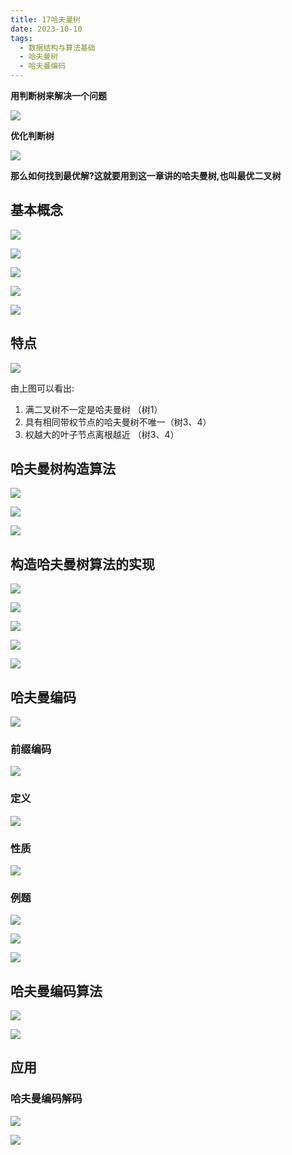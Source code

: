 ```yaml
---
title: 17哈夫曼树
date: 2023-10-10
tags:
  - 数据结构与算法基础
  - 哈夫曼树
  - 哈夫曼编码
---
```


**用判断树来解决一个问题**

![](/images/posts/Pasted%20image%2020231010191536.png)

**优化判断树**

![](/images/posts/Pasted%20image%2020231010191738.png)

**那么如何找到最优解?这就要用到这一章讲的哈夫曼树,也叫最优二叉树**

## 基本概念

![](/images/posts/Pasted%20image%2020231010192910.png)

![](/images/posts/Pasted%20image%2020231010193131.png)

![](/images/posts/Pasted%20image%2020231010193446.png)

![](/images/posts/Pasted%20image%2020231010194017.png)

![](/images/posts/Pasted%20image%2020231010194129.png)

## 特点

![](/images/posts/Pasted%20image%2020231010194517.png)

由上图可以看出: 

1. 满二叉树不一定是哈夫曼树              （树1）
2. 具有相同带权节点的哈夫曼树不唯一（树3、4）
3. 权越大的叶子节点离根越近              （树3、4）

## 哈夫曼树构造算法

![](/images/posts/Pasted%20image%2020231010195954.png)

![](/images/posts/Pasted%20image%2020231010200129.png)

![](/images/posts/Pasted%20image%2020231010201240.png)

## 构造哈夫曼树算法的实现

![](/images/posts/Pasted%20image%2020231010201545.png)

![](/images/posts/Pasted%20image%2020231010205022.png)

![](/images/posts/Pasted%20image%2020231010205916.png)

![](/images/posts/Pasted%20image%2020231010205532.png)

![](/images/posts/Pasted%20image%2020231010205932.png)

## 哈夫曼编码

![](/images/posts/Pasted%20image%2020231010210222.png)

### 前缀编码

![](/images/posts/Pasted%20image%2020231010210343.png)

### 定义

![](/images/posts/Pasted%20image%2020231010210457.png)

### 性质

![](/images/posts/Pasted%20image%2020231010211337.png)

### 例题

![](/images/posts/Pasted%20image%2020231010210927.png)

![](/images/posts/Pasted%20image%2020231010212116.png)

![](/images/posts/Pasted%20image%2020231010212134.png)

## 哈夫曼编码算法

![](/images/posts/Pasted%20image%2020231010213119.png)

![](/images/posts/Pasted%20image%2020231010213239.png)
## 应用

### 哈夫曼编码解码

![](/images/posts/Pasted%20image%2020231010214454.png)
 
![](/images/posts/Pasted%20image%2020231010214705.png)